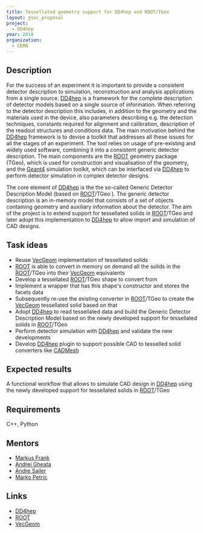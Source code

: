 ```yaml
---
title: Tessellated geometry support for DD4hep and ROOT/TGeo
layout: gsoc_proposal
project:
  - DD4hep
year: 2018
organization: 
  - CERN
---
```


## Description
For the success of an experiment it is important to provide a consistent detector description to simulation, reconstruction and analysis applications from a single source. [DD4hep](http://dd4hep.cern.ch) is a framework for the complete description of detector models based on a single source of information.  When referring to the detector description this includes, in addition to the geometry and the materials used in the device, also parameters describing e.g. the detection techniques, constants required for alignment and calibration, description of the readout structures and conditions data. The main motivation behind the [DD4hep](http://dd4hep.cern.ch) framework is to devise a toolkit that addresses all these issues for all the stages of an experiment. The tool relies on usage of pre-existing and widely used software, combining it into a consistent generic detector description. The main components are the [ROOT](https://root.cern.ch/) geometry package (TGeo), which is used for construction and visualisation of the geometry, and the [Geant4](http://geant4.cern.ch/) simulation toolkit, which can be interfaced via [DD4hep](http://dd4hep.cern.ch) to perform detector simulation in complex detector designs.

The core element of [DD4hep](http://dd4hep.cern.ch) is the the so-called Generic Detector Description Model (based on [ROOT](https://root.cern.ch/)/TGeo ). The generic detector description is an in-memory model that consists of a set of objects containing geometry and auxiliary information about the detector. The aim of the project is to extend support for tessellated solids in [ROOT](https://root.cern.ch/)/TGeo and later adopt this implementation to [DD4hep](http://dd4hep.cern.ch) to allow import and simulation of CAD designs.


## Task ideas
 * Reuse [VecGeom](http://aidasoft.web.cern.ch/USolids) implementation of tessellated solids
 * [ROOT](https://root.cern.ch/) is able to convert in memory on demand all the solids in the [ROOT](https://root.cern.ch/)/TGeo into their [VecGeom](http://aidasoft.web.cern.ch/USolids) equivalents
 * Develop a tessellated [ROOT](https://root.cern.ch/)/TGeo shape to convert from
 * Implement a wrapper that has this shape's constructor and stores the facets data
 * Subsequently re-use the existing converter in [ROOT](https://root.cern.ch/)/TGeo to create the [VecGeom](http://aidasoft.web.cern.ch/USolids) tessellated solid based on that
 * Adopt [DD4hep](http://dd4hep.cern.ch) to read tessellated data and build the Generic Detector Description Model based on the newly developed support for tessellated solids in [ROOT](https://root.cern.ch/)/TGeo
 * Perform detector simulation with [DD4hep](http://dd4hep.cern.ch) and validate the new developments
 * Develop [DD4hep](http://dd4hep.cern.ch) plugin to support possible CAD to tesselled solid converters like [CADMesh](https://github.com/christopherpoole/CADMesh)
 

## Expected results
A functional workflow that allows to simulate CAD design in [DD4hep](http://dd4hep.cern.ch) using the newly developed support for tessellated solids in [ROOT](https://root.cern.ch/)/TGeo

## Requirements
C++, Python

## Mentors 
  * [Markus Frank](mailto:dd4hep-mentors@cern.ch)
  * [Andrei Gheata](mailto:dd4hep-mentors@cern.ch)
  * [Andre Sailer](mailto:dd4hep-mentors@cern.ch)
  * [Marko Petric](mailto:dd4hep-mentors@cern.ch)

## Links
  * [DD4hep](http://dd4hep.cern.ch)
  * [ROOT](https://root.cern/)
  * [VecGeom](http://aidasoft.web.cern.ch/USolids)
  
